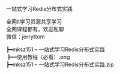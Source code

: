 一站式学习Redis分布式实践

全网it学习资源共享学习<br>全网课程都有，欢迎私聊<br>微信：jerryttom<br>

┣━mksz151 – 一站式学习Redis分布式实践<br> ┣━使用教程（必看）.png<br> ┣━mksz151 – 一站式学习Redis分布式实践.zip